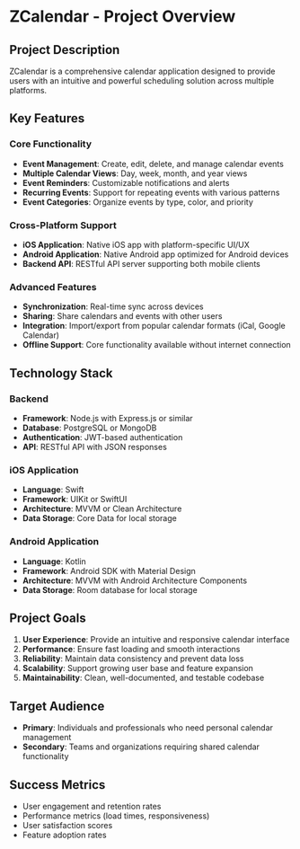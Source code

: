 # ZCalendar - Project Overview

## Project Description

ZCalendar is a comprehensive calendar application designed to provide users with an intuitive and powerful scheduling solution across multiple platforms.

## Key Features

### Core Functionality
- **Event Management**: Create, edit, delete, and manage calendar events
- **Multiple Calendar Views**: Day, week, month, and year views
- **Event Reminders**: Customizable notifications and alerts
- **Recurring Events**: Support for repeating events with various patterns
- **Event Categories**: Organize events by type, color, and priority

### Cross-Platform Support
- **iOS Application**: Native iOS app with platform-specific UI/UX
- **Android Application**: Native Android app optimized for Android devices
- **Backend API**: RESTful API server supporting both mobile clients

### Advanced Features
- **Synchronization**: Real-time sync across devices
- **Sharing**: Share calendars and events with other users
- **Integration**: Import/export from popular calendar formats (iCal, Google Calendar)
- **Offline Support**: Core functionality available without internet connection

## Technology Stack

### Backend
- **Framework**: Node.js with Express.js or similar
- **Database**: PostgreSQL or MongoDB
- **Authentication**: JWT-based authentication
- **API**: RESTful API with JSON responses

### iOS Application
- **Language**: Swift
- **Framework**: UIKit or SwiftUI
- **Architecture**: MVVM or Clean Architecture
- **Data Storage**: Core Data for local storage

### Android Application  
- **Language**: Kotlin
- **Framework**: Android SDK with Material Design
- **Architecture**: MVVM with Android Architecture Components
- **Data Storage**: Room database for local storage

## Project Goals

1. **User Experience**: Provide an intuitive and responsive calendar interface
2. **Performance**: Ensure fast loading and smooth interactions
3. **Reliability**: Maintain data consistency and prevent data loss
4. **Scalability**: Support growing user base and feature expansion
5. **Maintainability**: Clean, well-documented, and testable codebase

## Target Audience

- **Primary**: Individuals and professionals who need personal calendar management
- **Secondary**: Teams and organizations requiring shared calendar functionality

## Success Metrics

- User engagement and retention rates
- Performance metrics (load times, responsiveness)
- User satisfaction scores
- Feature adoption rates